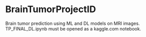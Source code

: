 # BrainTumorProjectID
Brain tumor prediction using ML and DL models on MRI images.
TP_FINAL_DL.ipynb must be opened as a kaggle.com notebook.

